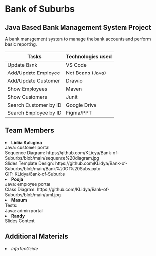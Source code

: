 # Bank of Suburbs

## Java Based Bank Management System Project
A bank management system to manage the bank accounts and perform basic reporting.

| Tasks    | Technologies used |
| -------- | ------- |
| Update Bank  | VS Code    |
| Add/Update Employee | Net Beans (Java)     |
| Add/Update Customer| Drawio    |
| Show Employees| Maven    |
| Show Customers| Junit    |
| Search Customer by ID| Google Drive    |
| Search Employee by ID| Figma/PPT    |

## Team Members
<li><b>Lidiia Kalugina</b><br>
  Java: customer portal <br>
  Sequence Diagram: https://github.com/KLidya/Bank-of-Suburbs/blob/main/sequence%20diagram.jpg <br> 
  Slides Template Design: https://github.com/KLidya/Bank-of-Suburbs/blob/main/Bank%20Of%20Subs.pptx <br>
  GIT: KLidya/Bank-of-Suburbs </li>
<li><b>Pooja</b><br>
  Java: employee portal <br> 
  Class Diagram: https://github.com/KLidya/Bank-of-Suburbs/blob/main/uml.jpg</li>
<li><b>Masum</b> <br> 
  Tests: <br> 
  Java: admin portal </li>
<li><b>Randy</b> <br> Slides Content</li>

## Additional Materials
<li><i>InfoTecGuide</i></li>

